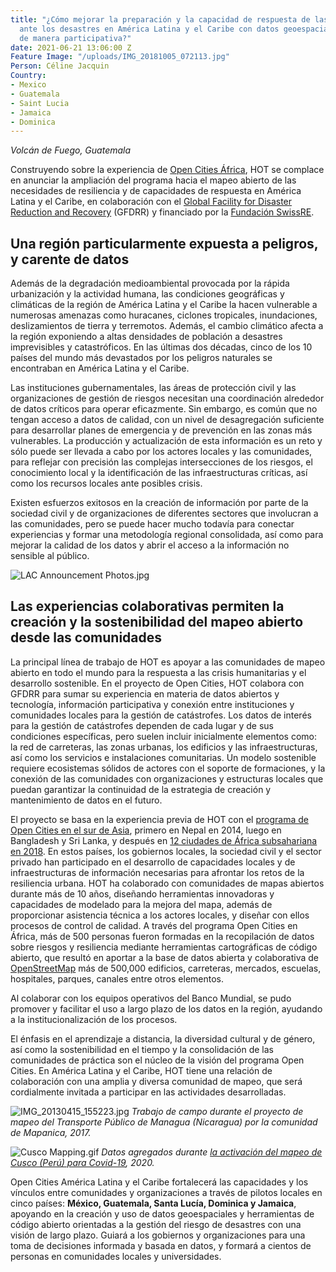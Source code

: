 ```yaml
---
title: "¿Cómo mejorar la preparación y la capacidad de respuesta de las comunidades
  ante los desastres en América Latina y el Caribe con datos geoespaciales creados
  de manera participativa?"
date: 2021-06-21 13:06:00 Z
Feature Image: "/uploads/IMG_20181005_072113.jpg"
Person: Céline Jacquin
Country:
- Mexico
- Guatemala
- Saint Lucia
- Jamaica
- Dominica
---
```


*Volcán de Fuego, Guatemala*

Construyendo sobre la experiencia de [Open Cities África](https://www.hotosm.org/projects/open-cities-africa-accra-city-project-ghana/), HOT se complace en anunciar la ampliación del programa hacia el mapeo abierto de las necesidades de resiliencia y de  capacidades de respuesta en América Latina y el Caribe, en colaboración con el [Global Facility for Disaster Reduction and Recovery](https://www.gfdrr.org/en) (GFDRR) y financiado por la [Fundación SwissRE](https://www.swissrefoundation.org/our-work/focus-area/natural-hazard-and-climate-risk-management/Open_mapping_for_resilient_societies_.html). 

## Una región particularmente expuesta a peligros, y carente de datos


Además de la degradación medioambiental provocada por la rápida urbanización y la actividad humana, las condiciones geográficas y climáticas de la región de América Latina y el Caribe la hacen vulnerable a numerosas amenazas como huracanes, ciclones tropicales, inundaciones, deslizamientos de tierra y terremotos. Además, el cambio climático afecta a la región exponiendo a altas densidades de población a desastres imprevisibles y catastróficos. En las últimas dos décadas, cinco de los 10 países del mundo más devastados por los peligros naturales se encontraban en América Latina y el Caribe.

Las instituciones gubernamentales, las áreas de protección civil y las organizaciones de gestión de riesgos necesitan una coordinación alrededor de datos críticos para operar eficazmente. Sin embargo, es común que no tengan acceso a datos de calidad, con un nivel de desagregación suficiente para desarrollar planes de emergencia y de prevención en las zonas más vulnerables. La producción y actualización de esta información es un reto y sólo puede ser llevada a cabo por los actores locales y las comunidades, para reflejar con precisión las complejas intersecciones de los riesgos, el conocimiento local y la identificación de las infraestructuras críticas, así como los recursos locales ante posibles crisis.

Existen esfuerzos exitosos en la creación de información por parte de la sociedad civil y de organizaciones de diferentes sectores que involucran a las comunidades, pero se puede hacer mucho todavía para conectar experiencias y formar una metodología regional consolidada, así como para mejorar la calidad de los datos y abrir el acceso a la información no sensible al público.

![LAC Announcement Photos.jpg](/uploads/LAC%20Announcement%20Photos.jpg)

## Las experiencias colaborativas permiten la creación y la sostenibilidad del mapeo abierto desde las comunidades

La principal línea de trabajo de HOT es apoyar a las comunidades de mapeo abierto en todo el mundo para la respuesta a las crisis humanitarias y el desarrollo sostenible. En el proyecto de Open Cities, HOT colabora con GFDRR para sumar su experiencia en materia de datos abiertos y tecnología, información participativa y conexión entre instituciones y comunidades locales para la gestión de catástrofes. Los datos de interés para la gestión de catástrofes dependen de cada lugar y de sus condiciones específicas, pero suelen incluir inicialmente elementos como: la red de carreteras, las zonas urbanas, los edificios y las infraestructuras, así como los servicios e instalaciones comunitarias. Un modelo sostenible requiere ecosistemas sólidos de actores con el soporte de formaciones, y la conexión de las comunidades con organizaciones y estructuras locales que puedan garantizar la continuidad de la estrategia de creación y mantenimiento de datos en el futuro.

El proyecto se basa en la experiencia previa de HOT con el [programa de Open Cities en el sur de Asia](http://worldbank.org/en/region/sar/publication/planning-open-cities-mapping-project), primero en Nepal en 2014, luego en Bangladesh y Sri Lanka, y después en [12 ciudades de África subsahariana en 2018](https://opencitiesproject.org/). En estos países, los gobiernos locales, la sociedad civil y el sector privado han participado en el desarrollo de capacidades locales y de infraestructuras de información necesarias para afrontar los retos de la resiliencia urbana. HOT ha colaborado con comunidades de mapas abiertos durante más de 10 años, diseñando herramientas innovadoras y capacidades de modelado para la mejora del mapa, además de  proporcionar asistencia técnica a los actores locales, y diseñar con ellos procesos de control de calidad. A través del programa Open Cities en África, más de 500 personas fueron formadas en la recopilación de datos sobre riesgos y resiliencia mediante herramientas cartográficas de código abierto, que resultó en aportar a la base de datos abierta y colaborativa de [OpenStreetMap](http://www.openstreetmap.org) más de 500,000 edificios, carreteras, mercados, escuelas, hospitales, parques, canales entre otros elementos.

Al colaborar con los equipos operativos del Banco Mundial, se pudo promover y facilitar el uso a largo plazo de los datos en la región, ayudando a la institucionalización de los procesos.

El énfasis en el aprendizaje a distancia, la diversidad cultural y de género, así como la sostenibilidad en el tiempo y la consolidación de las comunidades de práctica son el núcleo de la visión del programa Open Cities. En América Latina y el Caribe, HOT tiene una relación de colaboración con una amplia y diversa comunidad de mapeo, que será cordialmente invitada a participar en las actividades desarrolladas.

![IMG_20130415_155223.jpg](/uploads/IMG_20130415_155223.jpg)
*Trabajo de campo durante el proyecto de mapeo del Transporte Público de Managua (Nicaragua) por la comunidad de Mapanica, 2017.*

![Cusco Mapping.gif](/uploads/Cusco%20Mapping.gif)
*Datos agregados durante [la activación del mapeo de Cusco (Perú) para Covid-19](https://www.hotosm.org/updates/covid-19-pandemic-in-peru-mapping-health-implications/), 2020.*

Open Cities América Latina y el Caribe fortalecerá las capacidades y los vínculos entre comunidades y organizaciones a través de pilotos locales en cinco países: **México, Guatemala, Santa Lucía, Dominica y Jamaica**, apoyando en la creación y uso de datos geoespaciales y herramientas de código abierto orientadas a la gestión del riesgo de desastres con una visión de largo plazo. Guiará a los gobiernos y organizaciones para una toma de decisiones informada y basada en datos, y formará a cientos de personas en comunidades locales y universidades.